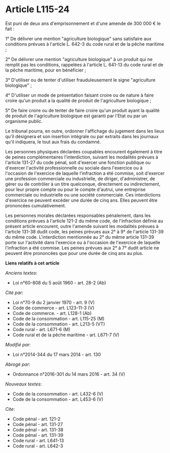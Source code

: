 # Article L115-24

Est puni de deux ans d'emprisonnement et d'une amende de 300 000 € le fait : 

1° De délivrer une mention "agriculture biologique" sans satisfaire aux conditions prévues à l'article L. 642-3 du code rural
et de la pêche maritime ; 

2° De délivrer une mention "agriculture biologique" à un produit qui ne remplit pas les conditions, rappelées à l'article L.
641-13 du code rural et de la pêche maritime, pour en bénéficier ; 

3° D'utiliser ou de tenter d'utiliser frauduleusement le signe "agriculture biologique" ; 

4° D'utiliser un mode de présentation faisant croire ou de nature à faire croire qu'un produit a la qualité de produit de
l'agriculture biologique ; 

5° De faire croire ou de tenter de faire croire qu'un produit ayant la qualité de produit de l'agriculture biologique est
garanti par l'Etat ou par un organisme public. 

Le tribunal pourra, en outre, ordonner l'affichage du jugement dans les lieux qu'il désignera et son insertion intégrale ou
par extraits dans les journaux qu'il indiquera, le tout aux frais du condamné. 

Les personnes physiques déclarées coupables encourent également à titre de peines complémentaires l'interdiction, suivant les
modalités prévues à l'article 131-27 du code pénal, soit d'exercer une fonction publique ou d'exercer l'activité
professionnelle ou sociale dans l'exercice ou à l'occasion de l'exercice de laquelle l'infraction a été commise, soit
d'exercer une profession commerciale ou industrielle, de diriger, d'administrer, de gérer ou de contrôler à un titre
quelconque, directement ou indirectement, pour leur propre compte ou pour le compte d'autrui, une entreprise commerciale ou
industrielle ou une société commerciale. Ces interdictions d'exercice ne peuvent excéder une durée de cinq ans. Elles peuvent
être prononcées cumulativement. 

Les personnes morales déclarées responsables pénalement, dans les conditions prévues à l'article 121-2 du même code, de
l'infraction définie au présent article encourent, outre l'amende suivant les modalités prévues à l'article 131-38 dudit
code, les peines prévues aux 2° à 9° de l'article 131-39 du même code. L'interdiction mentionnée au 2° du même article 131-39
porte sur l'activité dans l'exercice ou à l'occasion de l'exercice de laquelle l'infraction a été commise. Les peines prévues
aux 2° à 7° dudit article ne peuvent être prononcées que pour une durée de cinq ans au plus.

**Liens relatifs à cet article**

_Anciens textes_:

  - Loi n°60-808 du 5 août 1960 - art. 28-2 (Ab)

_Cité par_:

  - Loi n°70-9 du 2 janvier 1970 - art. 9 (V)
  - Code de commerce - art. L123-11-3 (V)
  - Code de commerce. - art. L128-1 (Ab)
  - Code de la consommation - art. L115-25 (M)
  - Code de la consommation - art. L213-5 (VT)
  - Code rural - art. L671-6 (M)
  - Code rural et de la pêche maritime - art. L671-7 (V)

_Modifié par_:

  - Loi n°2014-344 du 17 mars 2014 - art. 130

_Abrogé par_:

  - Ordonnance n°2016-301 du 14 mars 2016 - art. 34 (V)

_Nouveaux textes_:

  - Code de la consommation - art. L432-6 (V)
  - Code de la consommation - art. L453-6 (V)

_Cite_:

  - Code pénal - art. 121-2
  - Code pénal - art. 131-27
  - Code pénal - art. 131-38
  - Code pénal - art. 131-39
  - Code rural - art. L641-13
  - Code rural - art. L642-3
